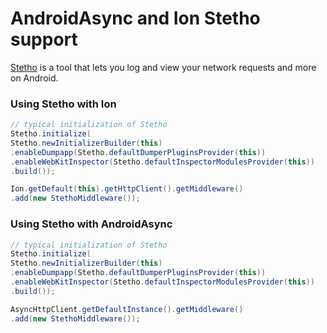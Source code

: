 # AndroidAsync and Ion Stetho support

[Stetho](https://github.com/facebook/stetho) is a tool that lets you log and view your network requests and more on Android.

### Using Stetho with Ion

```java
// typical initialization of Stetho
Stetho.initialize(
Stetho.newInitializerBuilder(this)
.enableDumpapp(Stetho.defaultDumperPluginsProvider(this))
.enableWebKitInspector(Stetho.defaultInspectorModulesProvider(this))
.build());

Ion.getDefault(this).getHttpClient().getMiddleware()
.add(new StethoMiddleware());
```

### Using Stetho with AndroidAsync

```java
// typical initialization of Stetho
Stetho.initialize(
Stetho.newInitializerBuilder(this)
.enableDumpapp(Stetho.defaultDumperPluginsProvider(this))
.enableWebKitInspector(Stetho.defaultInspectorModulesProvider(this))
.build());

AsyncHttpClient.getDefaultInstance().getMiddleware()
.add(new StethoMiddleware());
```
